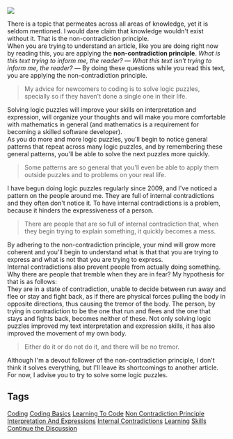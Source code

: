<img src="https://hackernoon.com/drafts/ym2r3zjw.png">                                          <div class="paragraph">There is a topic that permeates across all areas of knowledge, yet it is seldom mentioned. I would dare claim that knowledge wouldn&apos;t exist without it. That is the&#xA0;non-contradiction principle. </div><div class="paragraph">When you are trying to understand an article, like you are doing right now by reading this, you are applying the <strong>non-contradiction principle</strong>.&#xA0;<em>What is this text trying to inform me, the reader?</em>&#xA0;&#x2014;&#xA0;<em>What this text isn&apos;t trying to inform me, the reader?</em>&#xA0;&#x2014; By doing these questions while you read this text, you are applying the non-contradiction principle.</div><blockquote>My advice for newcomers to coding is to&#xA0;solve logic puzzles, specially so if they haven&apos;t done a single one in their life. </blockquote><div class="paragraph">Solving logic puzzles will improve your skills on interpretation and expression, will organize your thoughts and will make you more comfortable with mathematics in general (and mathematics is a requirement for becoming a skilled software developer).</div><div class="paragraph">As you do more and more logic puzzles, you&apos;ll begin to notice general patterns that repeat across many logic puzzles, and by remembering these general patterns, you&apos;ll be able to solve the next puzzles more quickly. </div><blockquote>Some patterns are so general that you&apos;ll even be able to apply them outside puzzles and to problems on your real life.</blockquote><div class="paragraph">I have begun doing logic puzzles regularly since 2009, and I&apos;ve noticed a pattern on the people around me. They are full of internal contradictions and they often don&apos;t notice it. To have internal contradictions is a problem, because it hinders the expressiveness of a person. </div><blockquote>There are people that are so full of internal contradiction that, when they begin trying to explain something, it quickly becomes a mess. </blockquote><div class="paragraph">By adhering to the non-contradiction principle, your mind will grow more coherent and you&apos;ll begin to understand what is that that you are trying to express and what is not that you are trying to express.</div><div class="paragraph">Internal contradictions also prevent people from actually doing something. Why there are people that tremble when they are in fear? My hypothesis for that is as follows: </div><div class="paragraph">They are in a state of contradiction, unable to decide between run away and flee or stay and fight back, as if there are physical forces pulling the body in opposite directions, thus causing the tremor of the body. The person, by trying in contradiction to be the one that run and flees and the one that stays and fights back, becomes neither of these. Not only solving logic puzzles improved my text interpretation and expression skills, it has also improved the movement of my own body. </div><blockquote>Either do it or do not do it, and there will be no tremor.</blockquote><div class="paragraph">Although I&apos;m a devout follower of the non-contradiction principle, I don&apos;t think it solves everything, but I&apos;ll leave its shortcomings to another article. For now, I advise you to try to solve some logic puzzles.</div>                    <h2 class="tags-header">Tags</h2>          <div class="archive-tags">                                                <a class="tag" href="https://hackernoon.com/tagged/coding">Coding</a>                                                <a class="tag" href="https://hackernoon.com/tagged/coding-basics">Coding Basics</a>                                                <a class="tag" href="https://hackernoon.com/tagged/learning-to-code">Learning To Code</a>                                                <a class="tag" href="https://hackernoon.com/tagged/non-contradiction-principle">Non Contradiction Principle</a>                                                <a class="tag" href="https://hackernoon.com/tagged/interpretation-and-expressions">Interpretation And Expressions</a>                                                <a class="tag" href="https://hackernoon.com/tagged/internal-contradictions">Internal Contradictions</a>                                                <a class="tag" href="https://hackernoon.com/tagged/learning">Learning</a>                                                <a class="tag" href="https://hackernoon.com/tagged/skills">Skills</a>                      </div>                                        <div class="twitter-discussion">            <a target="_blank" href="https://community.hackernoon.com/t/21004">Continue the Discussion <i class="fas fa-comments-alt"></i></a>          </div>
